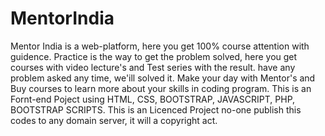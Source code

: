 # MentorIndia
Mentor India is a web-platform, here you get 100% course attention with guidence. Practice is the way to get the problem solved, here you get courses with video lecture's and Test series with the result.  have any problem asked any time, we'ill solved it. Make your day with Mentor's and Buy courses to learn more about your skills in coding program.
This is an Fornt-end Poject using HTML, CSS, BOOTSTRAP, JAVASCRIPT, PHP, BOOTSTRAP SCRIPTS.
This is an Licenced Project no-one publish this codes to any domain server, it will a copyright act.

